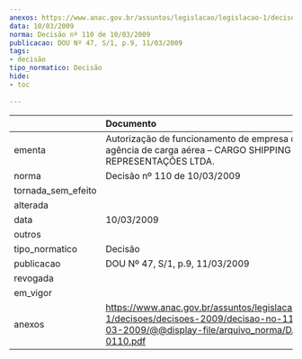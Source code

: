 ```yaml
---
anexos: https://www.anac.gov.br/assuntos/legislacao/legislacao-1/decisoes/decisoes-2009/decisao-no-110-de-10-03-2009/@@display-file/arquivo_norma/DA2009-0110.pdf
data: 10/03/2009
norma: Decisão nº 110 de 10/03/2009
publicacao: DOU Nº 47, S/1, p.9, 11/03/2009
tags:
- decisão
tipo_normatico: Decisão
hide: 
- toc 
 
---
```


|                    | Documento                                                                                                                                                 |
|:-------------------|:----------------------------------------------------------------------------------------------------------------------------------------------------------|
| ementa             | Autorização de funcionamento de empresa como agência de carga aérea – CARGO SHIPPING REPRESENTAÇÕES LTDA.                                                 |
| norma              | Decisão nº 110 de 10/03/2009                                                                                                                              |
| tornada_sem_efeito |                                                                                                                                                           |
| alterada           |                                                                                                                                                           |
| data               | 10/03/2009                                                                                                                                                |
| outros             |                                                                                                                                                           |
| tipo_normatico     | Decisão                                                                                                                                                   |
| publicacao         | DOU Nº 47, S/1, p.9, 11/03/2009                                                                                                                           |
| revogada           |                                                                                                                                                           |
| em_vigor           |                                                                                                                                                           |
| anexos             | https://www.anac.gov.br/assuntos/legislacao/legislacao-1/decisoes/decisoes-2009/decisao-no-110-de-10-03-2009/@@display-file/arquivo_norma/DA2009-0110.pdf |